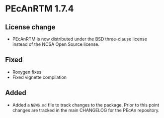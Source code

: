 # PEcAnRTM 1.7.4

## License change
* PEcAnRTM is now distributed under the BSD three-clause license instead of the NCSA Open Source license.

## Fixed
* Roxygen fixes
* Fixed vignette compilation

## Added
* Added a `NEWS.md` file to track changes to the package. Prior to this point changes are tracked in the main CHANGELOG for the PEcAn repository.
